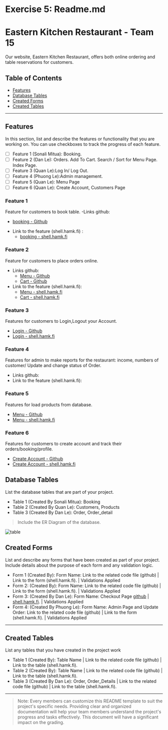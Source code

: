 # Exercise 5: Readme.md

# Eastern Kitchen Restaurant - Team 15

Our website, Eastern Kitchen Restaurant, offers both online ordering and table reservations for customers.

## Table of Contents
- [Features](#features)
- [Database Tables](#database-tables)
- [Created Forms](#created-forms)
- [Created Tables](#created-tables)

---

## Features

In this section, list and describe the features or functionality that you are working on. You can use checkboxes to track the progress of each feature.

- [ ] Feature 1 (Sonali Mitua): Booking. 
- [ ] Feature 2 (Dan Le): Orders. Add To Cart. Search / Sort for Menu Page. Index Page.
- [ ] Feature 3 (Quan Le):Log In/ Log Out.
- [ ] Feature 4 (Phuong Le):Admin management.
- [ ] Feature 5 (Quan Le): Menu Page
- [ ] Feature 6 (Quan Le): Create Account, Customers Page

### Feature 1

Feature for customers to book table.
-Links github:
+ [booking - Github](https://github.com/o0akin0o/WebProgrammingTeam15/blob/sonali/src/featuers/bookingfood.php)
- Link to the feature (shell.hamk.fi) :
    + [booking - shell.hamk.fi](http://shell.hamk.fi/~sonali23000/web-dev-env-main/src/sm_tasks/WebProgrammingTeam15/src/featuers/bookingfood.php)

### Feature 2

Feature for customers to place orders online. 
- Links github:
  + [Menu - Github](https://github.com/o0akin0o/WebProgrammingTeam15/blob/main/src/pages/menu.php)
  + [Cart - Github](https://github.com/o0akin0o/WebProgrammingTeam15/blob/main/src/pages/cart.php)
- Link to the feature (shell.hamk.fi):
  + [Menu - shell.hamk.fi](http://shell.hamk.fi/~bbcap23_15/src/pages/menu.php)
  + [Cart - shell.hamk.fi](http://shell.hamk.fi/~bbcap23_15/src/pages/cart.php)

### Feature 3

Features for customers to Login,Logout your Account. 
- [Login - Github](https://github.com/o0akin0o/WebProgrammingTeam15/blob/main/src/pages/login.php)
- [Login - shell.hamk.fi](http://shell.hamk.fi/~bbcap23_15/src/pages/login.php)

### Feature 4

Features for admin to make reports for the restaurant: income, numbers of customer/ Update and change status of Order.
- Links github:
- Link to the feature (shell.hamk.fi):
### Feature 5

Features for load products from database. 
- [Menu - Github](https://github.com/o0akin0o/WebProgrammingTeam15/blob/main/src/pages/menu.php)
- [Menu - shell.hamk.fi](http://shell.hamk.fi/~bbcap23_15/src/pages/menu.php)
### Feature 6

Features for customers to create account and track their orders/booking/profile. 
- [Create Account - Github](https://github.com/o0akin0o/WebProgrammingTeam15/blob/main/src/pages/create_account.php)
- [Create Account - shell.hamk.fi](http://shell.hamk.fi/~bbcap23_15/src/pages/create_account.php)

## Database Tables

List the database tables that are part of your project. 

- Table 1 (Created By Sonali Mitua): Booking
- Table 2 (Created By Quan Le): Customers, Products
- Table 3 (Created By Dan Le): Order, Order_detail
> Include the ER Diagram of the database. 

![table](https://github.com/o0akin0o/WebProgrammingTeam15/assets/7956848/90eebd1b-2e85-4ee3-a660-1c3ababb2f83)


## Created Forms

List and describe any forms that have been created as part of your project. Include details about the purpose of each form and any validation logic.

- Form 1 (Created By): Form Name: Link to the related code file (github) | Link to the form (shell.hamk.fi). | Validations Applied
- Form 2: (Created By): Form Name: Link to the related code file (github) | Link to the form (shell.hamk.fi).  | Validations Applied
- Form 3: (Created By Dan Le): Form Name: Checkout Page [github](https://github.com/o0akin0o/WebProgrammingTeam15/blob/main/src/pages/cart.php)
 | [shell.hamk.fi](http://shell.hamk.fi/~bbcap23_15/src/pages/cart.php).  | Validations Applied
- Form 4: (Created By Phuong Le):  Form Name: Admin Page and Update Order: Link to the related code file (github) | Link to the form (shell.hamk.fi).  | Validations Applied

---

## Created Tables

List any tables that you have created in the project work

- Table 1 (Created By): Table Name | Link to the related code file (github) | Link to the table (shell.hamk.fi).
- Table 2 (Created By): Table Name | Link to the related code file (github) | Link to the table (shell.hamk.fi).
- Table 3 (Created By Dan Le): Order, Order_Details | Link to the related code file (github) | Link to the table (shell.hamk.fi).

---



>Note: Every members can customize this README template to suit the project's specific needs. Providing clear and organized documentation will help your team members understand the project's progress and tasks effectively. This document will have a significant impact on the grading. 

